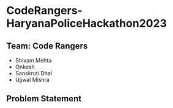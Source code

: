 # CodeRangers-HaryanaPoliceHackathon2023

## Team: Code Rangers
- Shivam Mehta
- Onkesh
- Sanskruti Dhal
- Ujjwal Mishra


## Problem Statement
